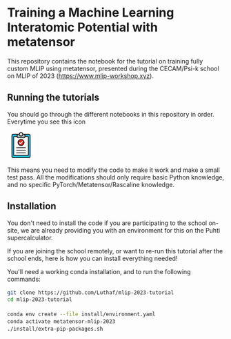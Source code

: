 # Training a Machine Learning Interatomic Potential with metatensor

This repository contains the notebook for the tutorial on training fully custom
MLIP using metatensor, presented during the CECAM/Psi-k school on MLIP of 2023
(https://www.mlip-workshop.xyz).


## Running the tutorials

You should go through the different notebooks in this repository in order.
Everytime you see this icon

![TASK](images/clipboard.png)

This means you need to modify the code to make it work and make a small test
pass. All the modifications should only require basic Python knowledge, and no
specific PyTorch/Metatensor/Rascaline knowledge.

## Installation

You don't need to install the code if you are participating to the school
on-site, we are already providing you with an environment for this on the Puhti
supercalculator.

If you are joining the school remotely, or want to re-run this tutorial after
the school ends, here is how you can install everything needed!

You'll need a working conda installation, and to run the following commands:

```bash
git clone https://github.com/Luthaf/mlip-2023-tutorial
cd mlip-2023-tutorial

conda env create --file install/environment.yaml
conda activate metatensor-mlip-2023
./install/extra-pip-packages.sh
```
